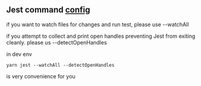 ## Jest command [config](https://jestjs.io/zh-Hans/docs/cli)

if you want to watch files for changes and run test, please use --watchAll

if you attempt to collect and print open handles preventing Jest from exiting cleanly. please us --detectOpenHandles

in dev env

```
yarn jest --watchAll --detectOpenHandles
```

is very convenience for you
